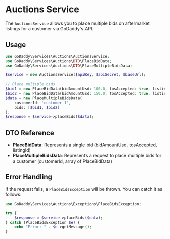 # Auctions Service

The `AuctionsService` allows you to place multiple bids on aftermarket listings for a customer via GoDaddy's API.

## Usage

```php
use GoDaddy\Services\Auctions\AuctionsService;
use GoDaddy\Services\Auctions\DTO\PlaceBidData;
use GoDaddy\Services\Auctions\DTO\PlaceMultipleBidsData;

$service = new AuctionsService($apiKey, $apiSecret, $baseUrl);

// Place multiple bids
$bid1 = new PlaceBidData(bidAmountUsd: 100.0, tosAccepted: true, listingId: 555555);
$bid2 = new PlaceBidData(bidAmountUsd: 150.0, tosAccepted: true, listingId: 666666);
$data = new PlaceMultipleBidsData(
    customerId: 'customer-1',
    bids: [$bid1, $bid2]
);
$response = $service->placeBids($data);
```

## DTO Reference

- **PlaceBidData**: Represents a single bid (bidAmountUsd, tosAccepted, listingId)
- **PlaceMultipleBidsData**: Represents a request to place multiple bids for a customer (customerId, array of PlaceBidData)

## Error Handling

If the request fails, a `PlaceBidsException` will be thrown. You can catch it as follows:

```php
use GoDaddy\Services\Auctions\Exceptions\PlaceBidsException;

try {
    $response = $service->placeBids($data);
} catch (PlaceBidsException $e) {
    echo "Error: " . $e->getMessage();
}
```
